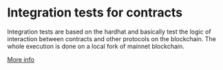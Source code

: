 # Integration tests for contracts

Integration tests are based on the hardhat and basically test the logic of interaction between contracts and other protocols on the blockchain. The whole execution is done on a local fork of mainnet blockchain.

[More info](https://hardhat.org/tutorial/testing-contracts)